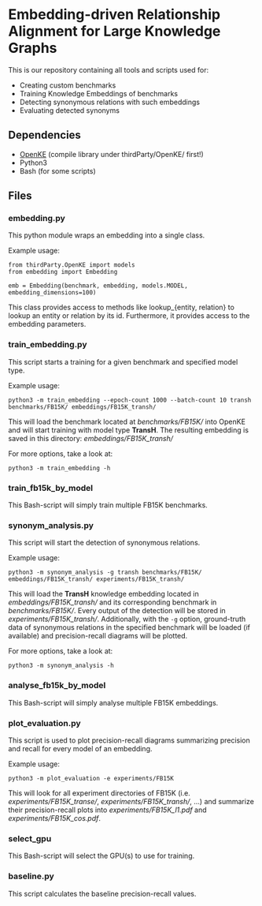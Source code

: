 # Embedding-driven Relationship Alignment for Large Knowledge Graphs

This is our repository containing all tools and scripts used for:

- Creating custom benchmarks
- Training Knowledge Embeddings of benchmarks
- Detecting synonymous relations with such embeddings
- Evaluating detected synonyms

## Dependencies

- [OpenKE](https://github.com/thunlp/OpenKE) (compile library under thirdParty/OpenKE/ first!)
- Python3
- Bash (for some scripts)

## Files

### embedding.py

This python module wraps an embedding into a single class.

Example usage:
```
from thirdParty.OpenKE import models
from embedding import Embedding

emb = Embedding(benchmark, embedding, models.MODEL, embedding_dimensions=100)
```

This class provides access to methods like lookup\_{entity, relation} to lookup an entity or relation by its id.
Furthermore, it provides access to the embedding parameters.

### train\_embedding.py

This script starts a training for a given benchmark and specified model type.

Example usage:
```
python3 -m train_embedding --epoch-count 1000 --batch-count 10 transh benchmarks/FB15K/ embeddings/FB15K_transh/
```

This will load the benchmark located at *benchmarks/FB15K/* into OpenKE and will start training with model type **TransH**.
The resulting embedding is saved in this directory: *embeddings/FB15K_transh/*

For more options, take a look at:
```
python3 -m train_embedding -h
```

### train\_fb15k\_by\_model

This Bash-script will simply train multiple FB15K benchmarks.

### synonym\_analysis.py

This script will start the detection of synonymous relations.

Example usage:
```
python3 -m synonym_analysis -g transh benchmarks/FB15K/ embeddings/FB15K_transh/ experiments/FB15K_transh/
```

This will load the **TransH** knowledge embedding located in *embeddings/FB15K_transh/* and its corresponding benchmark in *benchmarks/FB15K/*.
Every output of the detection will be stored in *experiments/FB15K_transh/*.
Additionally, with the `-g` option, ground-truth data of synonymous relations in the specified benchmark will be loaded (if available) and precision-recall diagrams will be plotted.

For more options, take a look at:
```
python3 -m synonym_analysis -h
```

### analyse\_fb15k\_by\_model

This Bash-script will simply analyse multiple FB15K embeddings.

### plot\_evaluation.py

This script is used to plot precision-recall diagrams summarizing precision and recall for every model of an embedding.

Example usage:
```
python3 -m plot_evaluation -e experiments/FB15K
```

This will look for all experiment directories of FB15K (i.e. *experiments/FB15K\_transe/*, *experiments/FB15K\_transh/*, ...) and summarize their precision-recall plots into *experiments/FB15K_l1.pdf* and *experiments/FB15K_cos.pdf*.

### select\_gpu

This Bash-script will select the GPU(s) to use for training.

### baseline.py

This script calculates the baseline precision-recall values.

